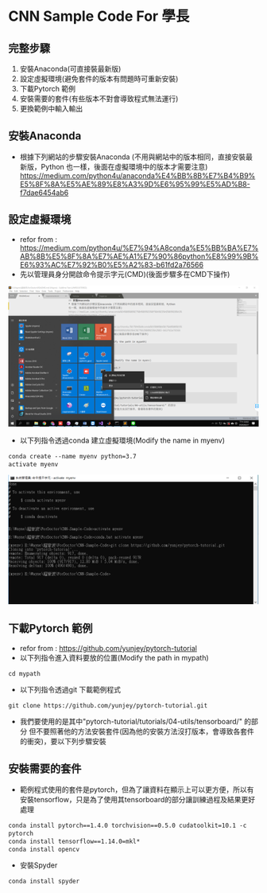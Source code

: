 # CNN Sample Code For 學長

## 完整步驟
1. 安裝Anaconda(可直接裝最新版)
2. 設定虛擬環境(避免套件的版本有問題時可重新安裝)
3. 下載Pytorch 範例
4. 安裝需要的套件(有些版本不對會導致程式無法運行)
5. 更換範例中輸入輸出

## 安裝Anaconda
* 根據下列網站的步驟安裝Anaconda (不用與網站中的版本相同，直接安裝最新版，Python 也一樣，後面在虛擬環境中的版本才需要注意)
https://medium.com/python4u/anaconda%E4%BB%8B%E7%B4%B9%E5%8F%8A%E5%AE%89%E8%A3%9D%E6%95%99%E5%AD%B8-f7dae6454ab6

## 設定虛擬環境
* refor from : https://medium.com/python4u/%E7%94%A8conda%E5%BB%BA%E7%AB%8B%E5%8F%8A%E7%AE%A1%E7%90%86python%E8%99%9B%E6%93%AC%E7%92%B0%E5%A2%83-b61fd2a76566
* 先以管理員身分開啟命令提示字元(CMD)(後面步驟多在CMD下操作)

![image](https://github.com/wayne-byte/CNN-Sample-Code/blob/master/figure/CMD.png)

* 以下列指令透過conda 建立虛擬環境(Modify the name in myenv)
```terminal
conda create --name myenv python=3.7
activate myenv
```

![image](https://github.com/wayne-byte/CNN-Sample-Code/blob/master/figure/env.png)

## 下載Pytorch 範例
* refor from : https://github.com/yunjey/pytorch-tutorial
* 以下列指令進入資料要放的位置(Modify the path in mypath)
```terminal
cd mypath
```

* 以下列指令透過git 下載範例程式
```terminal
git clone https://github.com/yunjey/pytorch-tutorial.git
```
* 我們要使用的是其中"pytorch-tutorial/tutorials/04-utils/tensorboard/" 的部分
但不要照著他的方法安裝套件(因為他的安裝方法沒打版本，會導致各套件的衝突)，要以下列步驟安裝

## 安裝需要的套件
* 範例程式使用的套件是pytorch，但為了讓資料在顯示上可以更方便，所以有安裝tensorflow，只是為了使用其tensorboard的部分讓訓練過程及結果更好處理
```terminal
conda install pytorch==1.4.0 torchvision==0.5.0 cudatoolkit=10.1 -c pytorch
conda install tensorflow==1.14.0=mkl*
conda install opencv
```

* 安裝Spyder 
```terminal
conda install spyder
```
